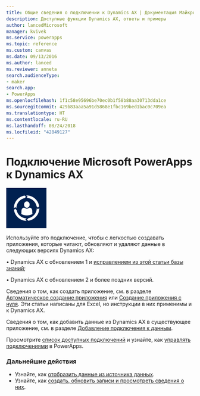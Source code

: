 ```yaml
---
title: Общие сведения о подключении к Dynamics AX | Документация Майкрософт
description: Доступные функции Dynamics AX, ответы и примеры
author: lancedMicrosoft
manager: kvivek
ms.service: powerapps
ms.topic: reference
ms.custom: canvas
ms.date: 09/13/2016
ms.author: lanced
ms.reviewer: anneta
search.audienceType:
- maker
search.app:
- PowerApps
ms.openlocfilehash: 1f1c58e95696be70ec0b1f58b88aa30713dda1ce
ms.sourcegitcommit: 429b83aaa5a91d5868e1fbc169bed1bac0c709ea
ms.translationtype: HT
ms.contentlocale: ru-RU
ms.lasthandoff: 08/24/2018
ms.locfileid: "42849127"
---
```

# <a name="connect-from-microsoft-powerapps-to-dynamics-ax"></a>Подключение Microsoft PowerApps к Dynamics AX
![Dynamics AX Online](./media/connection-dynamicsax/dynamics-ax.png)

Используйте это подключение, чтобы с легкостью создавать приложения, которые читают, обновляют и удаляют данные в следующих версиях Dynamics AX:

•    Dynamics AX с обновлением 1 и [исправлением из этой статьи базы знаний](https://fix.lcs.dynamics.com/Issue/Resolved?kb=3175021&bugId=3762232&qc=75f75fb7cb5de685683dafada9bdc618a7674bc4e299935b567a28ac02489b5c);

•    Dynamics AX с обновлением 2 и более поздних версий.

Сведения о том, как создать приложение, см. в разделе [Автоматическое создание приложения](../get-started-create-from-data.md) или [Создание приложения с нуля](../get-started-create-from-blank.md). Эти статьи написаны для Excel, но инструкции в них применимы и к Dynamics AX.

Сведения о том, как добавить данные из Dynamics AX в существующее приложение, см. в разделе [Добавление подключения к данным](../add-data-connection.md).

Просмотрите [список доступных подключений](../connections-list.md) и узнайте, как [управлять подключениями](../add-manage-connections.md) в PowerApps.

### <a name="next-steps"></a>Дальнейшие действия
* Узнайте, как [отобразить данные из источника данных](../add-gallery.md).
* Узнайте, как [создать, обновить записи и просмотреть сведения о них](../add-form.md).


